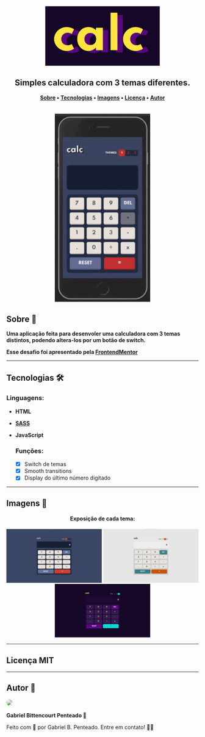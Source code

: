 <div align="center">
    <img src="assets/design/logo2.png" width="300">
</div>

<h2 align="center">Simples calculadora com 3 temas diferentes.</h2>

<div align="center">
    <b>
        <a href="#sobre">Sobre</a> •
        <a href="#tecnologias">Tecnologias</a> •
        <a href="#imagens">Imagens</a> •
        <a href="#licença">Licença</a> •
        <a href="#autor">Autor</a>
    </b>
</div><br><br>

<div align="center">
    <img src="assets/design/calc-app-mobile.gif" width="250">
</div>


## Sobre 🧮
**Uma aplicação feita para desenvoler uma calculadora com 3 temas distintos, podendo altera-los por um botão de switch.**

**Esse desafio foi apresentado pela [FrontendMentor](https://www.frontendmentor.io/challenges)**

---

## Tecnologias 🛠️
### Linguagens:
 - **HTML**
 - **[SASS](https://sass-lang.com/)**
 - **JavaScript**

    ### Funções:
     - [x] Switch de temas
     - [x] Smooth transitions
     - [x] Display do último número digitado

---

## Imagens 📸
<div align="center">
    <h4>Exposição de cada tema:</h4>
    <img src="assets/design/theme1-desktop.png" width="250">
    <img src="assets/design/theme2-desktop.png" width="250">
    <img src="assets/design/theme3-desktop.png" width="250">
</div>

---

## Licença MIT


---

## Autor 🌌

<img style='border-radius: 50%' width='170px' src="https://unavatar.now.sh/github/gabrlcj">
<p><b>Gabriel Bittencourt Penteado 🔰</b></p>

Feito com 🤎 por Gabriel B. Penteado. Entre em contato! 👋🏽